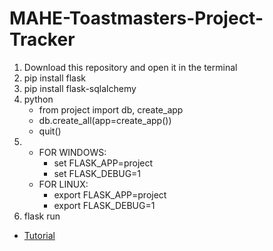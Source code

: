 # MAHE-Toastmasters-Project-Tracker
1. Download this repository and open it in the terminal
2. pip install flask
3. pip install flask-sqlalchemy
4. python
	- from project import db, create_app
	- db.create_all(app=create_app())
	- quit()
5.
	- FOR WINDOWS:
		- set FLASK_APP=project
		- set FLASK_DEBUG=1
	- FOR LINUX:
		- export FLASK_APP=project
		- export FLASK_DEBUG=1
6. flask run
- [Tutorial](https://www.digitalocean.com/community/tutorials/how-to-add-authentication-to-your-app-with-flask-login#configuring-the-database)

